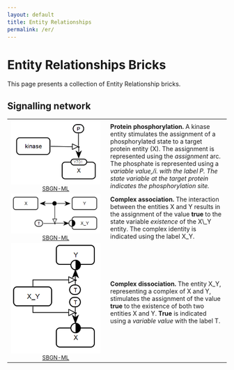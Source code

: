 ```yaml
---
layout: default
title: Entity Relationships
permalink: /er/
---
```


# Entity Relationships Bricks

This page presents a collection of Entity Relationship bricks. 

## Signalling network

<table>
    <tr>
    <td style="width:210px; text-align:center; font-size:90%;"><img src="../bricks/proteinphosphorylation/ProteinPhosphorylation-ER01.png" width="205"/><br /><a href="/bricks/proteinphosphorylation/ProteinPhosphorylation-ER01.sbgn">SBGN-ML</a> </td>
    <td style="vertical-align: middle; padding-left: 1em;"><strong>Protein phosphorylation.</strong> A kinase entity stimulates the assignment of a phosphorylated state to a target protein entity (X). The assignment is represented using the <i>assignment</i> arc. The phosphate is represented using a <i>variable value,/i. with the label P. The <i>state variable</i> at the target protein indicates the phosphorylation site. </td>
    </tr>
    <tr>
    <td style="width:210px; text-align:center; font-size:90%;"><img src="../bricks/complexassociation/ComplexFormation-ER01.png" width="205"/><br /><a href="/bricks/complexassociation/ComplexFormation-ER01.sbgn">SBGN-ML</a> </td>
    <td style="vertical-align: middle; padding-left: 1em;"><strong>Complex association.</strong> The interaction between the entities X and Y results in the assignment of the value <strong>true</strong> to the state variable <i>existence</i> of the X\_Y entity. The complex identity is indicated using the label X_Y.  </td>
    </tr>
   	<tr>
    <td style="width:210px; text-align:center; font-size:90%;"><img src="../bricks/complexdissociation/ComplexDissociation-ER01.png" width="205"/><br /><a href="/bricks/complexdissociation/ComplexDissociation-ER01.sbgn">SBGN-ML</a> </td>
    <td style="vertical-align: middle; padding-left: 1em;"><strong>Complex dissociation.</strong> The entity X_Y, representing a complex of X and Y, stimulates the assignment of the value <strong>true</strong> to the existence of both two entities X and Y. <strong>True</strong> is indicated using a <i>variable value</i> with the label T. </td>
    </tr>
    <tr>
</table>


